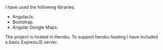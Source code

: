 I have used the following libraries;

- AngularJs.
- Bootstrap.
- Angular Google Maps.

The project is hosted in Heroku. To support heroku hosting I have included a basic ExpressJS server. 
